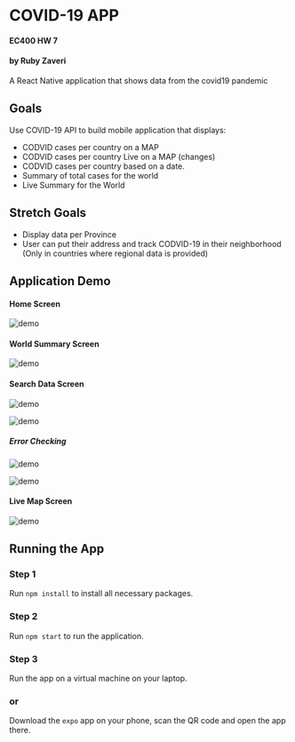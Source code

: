 # COVID-19 APP
#### EC400 HW 7 
#### by Ruby Zaveri
A React Native application that shows data from the covid19 pandemic

## Goals
Use COVID-19 API to build mobile application that displays: 

- CODVID cases per country on a MAP
- CODVID cases per country Live on a MAP (changes)
- CODVID cases per country based on a date.
- Summary of total cases for the world
- Live Summary for the World


## Stretch Goals
- Display data per Province
- User can put their address and track CODVID-19 in their neighborhood (Only in countries where regional data is provided)

## Application Demo

#### Home Screen
![demo](/imgs/homepage.PNG) 

#### World Summary Screen
![demo](/imgs/summary.PNG)

#### Search Data Screen
![demo](/imgs/search_ex.PNG)

![demo](/imgs/search_correct.PNG)

##### Error Checking
![demo](/imgs/search_wrong_country.PNG)

![demo](/imgs/search_wrong_date.PNG)

#### Live Map Screen
![demo](/imgs/map.PNG)

## Running the App

### Step 1
Run ```npm install``` to install all necessary packages. 

### Step 2

Run ```npm start``` to run the application. 

### Step 3

Run the app on a virtual machine on your laptop. 

### or

Download the ```expo``` app on your phone, scan the QR code and open the app there. 

